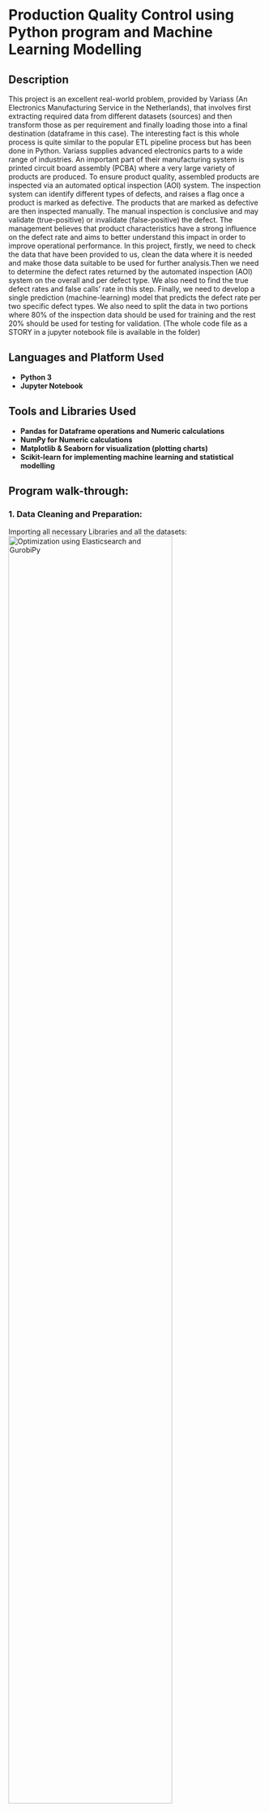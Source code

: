 
<h1>Production Quality Control using Python program and Machine Learning Modelling </h1>

<h2>Description</h2>
This project is an excellent real-world problem, provided by Variass (An Electronics Manufacturing Service in the Netherlands), that involves first extracting required data from different datasets (sources) and then transform those as per requirement and finally loading those into a final destination (dataframe in this case). The interesting fact is this whole process is quite similar to the popular ETL pipeline process but has been done in Python. Variass  supplies  advanced electronics  parts  to  a wide  range of  industries.  An important part of their  manufacturing system  is  printed circuit board  assembly  (PCBA)  where  a very large variety  of  products  are  produced.  To  ensure  product  quality,  assembled  products  are inspected  via  an  automated  optical  inspection (AOI)  system.  The  inspection  system  can  identify different  types  of  defects,  and  raises  a  flag  once  a  product  is  marked  as  defective.  The products that are marked as defective are then inspected manually. The manual inspection is conclusive  and  may  validate  (true-positive)  or  invalidate  (false-positive)  the  defect.  The management believes that product characteristics have a strong influence on the defect rate and aims to better understand this impact in order to improve operational performance. In this project, firstly, we need to check the data that have been provided to us, clean the data where it is needed and make those data suitable to be used for further analysis.Then we need to determine the defect rates returned by the automated inspection (AOI) system on the overall and per defect type. We also need to find the true defect rates and false calls’ rate in this step. Finally, we need to develop a single prediction (machine-learning) model that predicts the defect rate per two specific defect types. We also need to split the data in two portions where 80% of the inspection data should be used for training and the rest 20% should be used for testing for validation. (The whole code file as a STORY in a jupyter notebook file is available in the folder)
<br />


<h2>Languages and Platform Used</h2>

- <b>Python 3 </b> 
- <b>Jupyter Notebook </b>

<h2>Tools and Libraries Used</h2>

- <b>Pandas for Dataframe operations and Numeric calculations </b>
- <b>NumPy for Numeric calculations </b>
- <b>Matplotlib & Seaborn for visualization (plotting charts) </b>
- <b>Scikit-learn for implementing machine learning and statistical modelling </b>

<h2>Program walk-through:</h2>

<h3>1. Data Cleaning and Preparation:</h3>
<p align="left">
Importing all necessary Libraries and all the datasets: <br/>
<img src="https://i.imgur.com/PVRnbLW.png" height="80%" width="80%" alt="Optimization using Elasticsearch and GurobiPy"/>
<br />

We start with fisrt two datasets - order data and last year defect data. We clean and transform these data as required: <br/>
<img src="https://i.imgur.com/yhjKURV.png" height="80%" width="80%" alt="Optimization using Elasticsearch and GurobiPy"/>
<br />

Then we work with other two datasets - VPL codes and alternatives data. We clean and transform (merging & grouping) these data as required: <br/>
<img src="https://i.imgur.com/2CRzgkq.png" height="80%" width="80%" alt="Optimization using Elasticsearch and GurobiPy"/>
<br />
Cleaning and transform is completed and we are ready for starting with the analysis.

<h3>2. Estimation of Defect Rates:</h3>
<p align="left">
In this section, we will estimate the defect rates per defect types and per VPL package code, true defect rates and also false call rates - all detected by the AOI: <br/>
<img src="https://i.imgur.com/UtUPYkB.png" height="80%" width="80%" alt="Optimization using Elasticsearch and GurobiPy"/>
<br />

<h3>3. Prediction and Performance Reporting:</h3>
<p align="left">
In this part, we will first prepare our data for developing a model to determine if there is any relationship between the defect rates of two defect types - 'Shift' and 'Rotate' and the physical specifications: <br/>
<img src="https://i.imgur.com/fk0jdEG.png" height="80%" width="80%" alt="Optimization using Elasticsearch and GurobiPy"/>
<img src="https://i.imgur.com/nd56chX.png" height="80%" width="80%" alt="Optimization using Elasticsearch and GurobiPy"/>
<br />
We are now ready with our conclusion! (check the jupyter notebook file) 
 
</p>

<!--
 ```diff
- text in red
+ text in green
! text in orange
# text in gray
@@ text in purple (and bold)@@
```
--!>

